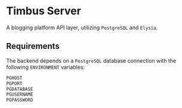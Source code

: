# Timbus Server

A blogging platform API layer, utilizing `PostgreSQL` and `Elysia`.

## Requirements
The backend depends on a `PostgreSQL` database connection with the following `ENVIRONMENT` variables:

```zsh
PGHOST
PGPORT
PGDATABASE
PGUSERNAME
PGPASSWORD
```
